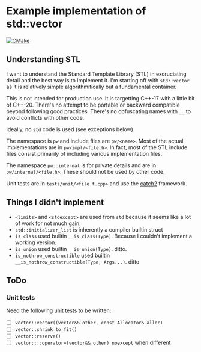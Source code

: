# Example implementation of std::vector

[![CMake](https://github.com/peteware/vector/actions/workflows/cmake.yml/badge.svg)](https://github.com/peteware/vector/actions/workflows/cmake.yml)

## Understanding STL

I want to understand the Standard Template Library (STL) in excruciating detail and
the best way is to implement it.  I'm starting off with `std::vector` as it is
relatively simple algorithmitically but a fundamental container.

This is not intended for production use.  It is targetting C++-17 with
a little bit of C++-20.  There's no attempt to be portable or backward
compatible beyond following good practices.  There's no obfuscating
names with `__` to avoid conflicts with other code.

Ideally, no `std` code is used (see exceptions below).

The namespace is `pw` and include files are `pw/<name>`.  Most of
the actual implementations are in `pw/impl/<file.h>`.  In fact,
most of the STL include files consist primarily of including various
implementation files.

The namespace `pw::internal` is for private details and
are in `pw/internal/<file.h>`.  These should not be used by other
code.

Unit tests are in `tests/unit/<file.t.cpp>` and use the
[catch2](https://github.com/catchorg/Catch2) framework.

## Things I didn't implement

- `<limits>` and `<stdexcept>` are used from `std` because it seems like a lot of work
  for not much gain.
- `std::initializer_list` is inherently a compiler builtin struct
- `is_class` used builtin `__is_class(Type)`.  Because I couldn't implement a working version.
- `is_union` used builtin `__is_union(Type)`.  ditto.
- `is_nothrow_constructible` used builtin `__is_nothrow_constructible(Type, Args...)`.  ditto

## ToDo

### Unit tests

Need the following unit tests to be written:

- [ ] `vector::vector((vector&& other, const Allocator& alloc)`
- [ ] `vector::shrink_to_fit()`
- [ ] `vector::reserve()` 
- [ ] `vector::::operator=(vector&& other) noexcept` when different
